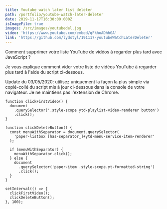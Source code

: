 ```yaml
---
title: Youtube watch later list deleter
path: /portfolio/youtube-watch-later-deleter
date: 2019-11-17T16:30:00.000Z
isImageFile: true
images: /src/images/youtubedel.jpg
video: 'https://www.youtube.com/embed/qFkhoADhhGA'
link: 'https://github.com/lydstyl/191117-youtubeWatchLaterDeleter'
---
```

Comment supprimer votre liste YouTube de vidéos à regarder plus tard avec JavaScript ?

Je vous explique comment vider votre liste de vidéos YouTube à regarder plus tard à l'aide du script ci-dessous.

Update du 03/05/2020: utilisez uniquement la façon la plus simple via copié-collé du script mis à jour ci-dessous dans la console de votre navigateur. Je ne maintiens pas l'extension de Chrome.

```
function clickFirstVideo() {
  document
    .querySelector('.style-scope ytd-playlist-video-renderer button')
    .click();
}

function clickDeleteButton() {
  const menuWithSeparator = document.querySelector(
    'paper-listbox [has-separator_]+ytd-menu-service-item-renderer'
  );

  if (menuWithSeparator) {
    menuWithSeparator.click();
  } else {
    document
      .querySelector('paper-item .style-scope.yt-formatted-string')
      .click();
  }
}

setInterval(() => {
  clickFirstVideo();
  clickDeleteButton();
}, 100);
```
